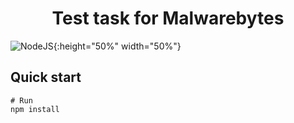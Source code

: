 <h1 style="text-align:center;">Test task for Malwarebytes</h1>


![NodeJS](nodejs.png){:height="50%" width="50%"}

## Quick start

```
# Run
npm install
```
